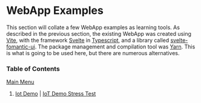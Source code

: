 # WebApp Examples

This section will collate a few WebApp examples as learning tools.  As described in the previous section, the existing WebApp was created using [Vite](https://vitejs.dev/), with the framework [Svelte](https://svelte.dev/) in [Typescript](https://www.typescriptlang.org/), and a library called [svelte-fomantic-ui](https://github.com/roycdaviesuoa/svelte-fomantic-ui).  The package management and compilation tool was [Yarn](https://yarnpkg.com/).  This is what is going to be used here, but there are numerous alternatives.

### Table of Contents

[Main Menu](../README.md)

1. [Iot Demo](IoT%20Demo.md) | [IoT Demo Stress Test](IoT%20Demo%20Stress%20Test.md)